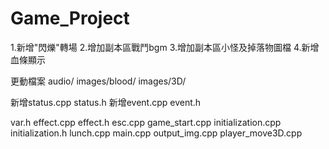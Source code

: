 # Game_Project
1.新增"閃爍"轉場
2.增加副本區戰鬥bgm
3.增加副本區小怪及掉落物圖檔
4.新增血條顯示

更動檔案
audio/
images/blood/
images/3D/

新增status.cpp status.h
新增event.cpp event.h

var.h
effect.cpp effect.h
esc.cpp
game_start.cpp
initialization.cpp initialization.h
lunch.cpp
main.cpp
output_img.cpp
player_move3D.cpp


